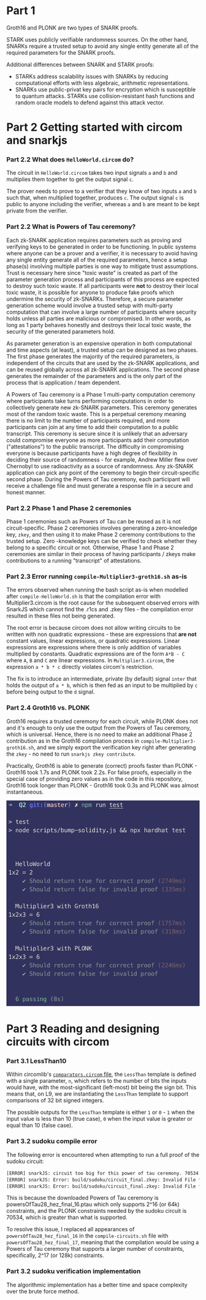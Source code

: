 # Part 1

Groth16 and PLONK are two types of SNARK proofs.

STARK uses publicly verifiable randomness sources. On the other hand, SNARKs require a trusted setup to avoid any single entity generate all of the required parameters for the SNARK proofs.

Additional differences between SNARK and STARK proofs:

- STARKs address scalability issues with SNARKs by reducing computational efforts with less algebraic, arithmetic representations.
- SNARKs use public-privat key pairs for encryption which is susceptible to quantum attacks. STARKs use collision-resistant hash functions and random oracle models to defend against this attack vector.

# Part 2 Getting started with circom and snarkjs

### Part 2.2 What does `HelloWorld.circom` do?

The circuit in `HelloWorld.circom` takes two input signals `a` and `b` and multiplies them together to get the output signal `c`.

The prover needs to prove to a verifier that they know of two inputs `a` and `b` such that, when multiplied together, produces `c`. The output signal `c` is public to anyone including the verifier, whereas `a` and `b` are meant to be kept private from the verifier.

### Part 2.2 What is Powers of Tau ceremony?

Each zk-SNARK application requires parameters such as proving and verifying keys to be generated in order to be functioning. In public systems where anyone can be a prover and a verifier, it is necessary to avoid having any single entity generate all of the required parameters, hence a setup phase(s) involving multiple parties is one way to mitigate trust assumptions. Trust is necessary here since "toxic waste" is created as part of the parameter generation process and participants of this process are expected to destroy such toxic waste. If all participants were **not** to destroy their local toxic waste, it is possible for anyone to produce fake proofs which undermine the security of zk-SNARKs. Therefore, a secure parameter generation scheme would involve a trusted setup with multi-party computation that can involve a large number of participants where security holds unless all parties are malicious or compromised. In other words, as long as 1 party behaves honestly and destroys their local toxic waste, the security of the generated parameters hold.

As parameter generation is an expensive operation in both computational and time aspects (at least), a trusted setup can be designed as two phases. The first phase generates the majority of the required parameters, is independent of the circuits that are used by the zk-SNARK applications, and can be reused globally across all zk-SNARK applications. The second phase generates the remainder of the parameters and is the only part of the process that is application / team dependent.

A Powers of Tau ceremony is a Phase 1 multi-party computation ceremony where participants take turns performing computations in order to collectively generate new zk-SNARK parameters. This ceremony generates most of the random toxic waste. This is a perpetual ceremony meaning there is no limit to the number of participants required, and more participants can join at any time to add their computation to a public transcript. This ceremony is secure since it is unlikely that an adversary could compromise everyone as more participants add their computation ("attestations") to the public transcript. The difficulty in compromising everyone is because participants have a high degree of flexibility in deciding their source of randomness - for example, Andrew Miller flew over Chernobyl to use radioactivity as a source of randomness. Any zk-SNARK application can pick any point of the ceremony to begin their circuit-specific second phase. During the Powers of Tau ceremony, each participant will receive a challenge file and must generate a response file in a secure and honest manner.

### Part 2.2 Phase 1 and Phase 2 ceremonies

Phase 1 ceremonies such as Powers of Tau can be reused as it is not circuit-specific. Phase 2 ceremonies involves generating a zero-knowledge key, `zkey`, and then using it to make Phase 2 ceremony contributions to the trusted setup. Zero -knowledge keys can be verified to check whether they belong to a specific circuit or not. Otherwise, Phase 1 and Phase 2 ceremonies are similar in their process of having participants / zkeys make contributions to a running "transcript" of attestations.

### Part 2.3 Error running `compile-Multiplier3-groth16.sh` as-is

The errors observed when running the bash script as-is when modelled after `compile-HelloWorld.sh` is that the compilation error with Multiplier3.circom is the root cause for the subsequent observed errors with SnarkJS which cannot find the .r1cs and .zkey files - the compilation error resulted in these files not being generated.

The root error is because circom does not allow writing circuits to be written with non quadratic expressions - these are expressions that **are not** constant values, linear expressions, or quadratic expressions. Linear expressions are expressions where there is only addition of variables multiplied by constants. Quadratic expressions are of the form `A*B - C` where `A`, `B` and `C` are linear expressions. In `Multiplier3.circom`, the expression `a * b * c` directly violates circom's restriction.

The fix is to introduce an intermediate, private (by default) signal `inter` that holds the output of `a * b`, which is then fed as an input to be multiplied by `c` before being output to the `d` signal.

### Part 2.4 Groth16 vs. PLONK

Groth16 requires a trusted ceremony for each circuit, while PLONK does not and it's enough to only use the output from the Powers of Tau ceremony, which is universal. Hence, there is no need to make an additional Phase 2 contribution as in the Groth16 compilation process in `compile-Multiplier3-groth16.sh`, and we simply export the verification key right after generating the `zkey` - no need to run `snarkjs zkey contribute`.

Practically, Groth16 is able to generate (correct) proofs faster than PLONK - Groth16 took 1.7s and PLONK took 2.2s. For false proofs, especially in the special case of providing zero values as in the code in this repository, Groth16 took longer than PLONK - Groth16 took 0.3s and PLONK was almost instantaneous.

![image](./q2_passing_ut.png)

# Part 3 Reading and designing circuits with circom

### Part 3.1 LessThan10

Within circomlib's [`comparators.circom` file](https://github.com/iden3/circomlib/blob/master/circuits/comparators.circom), the `LessThan` template is defined with a single parameter, `n`, which refers to the number of bits the inputs would have, with the most-significant (left-most) bit being the sign bit. This means that, on L9, we are instantiating the `LessThan` template to support comparisons of 32 bit signed integers.

The possible outputs for the `LessThan` template is either `1` or `0` - `1` when the input value is less than 10 (true case), `0` when the input value is greater or equal than 10 (false case).

### Part 3.2 sudoku compile error

The following error is encountered when attempting to run a full proof of the sudoku circuit:

```bash
[ERROR] snarkJS: circuit too big for this power of tau ceremony. 70534 > 2\*\*16
[ERROR] snarkJS: Error: build/sudoku/circuit_final.zkey: Invalid File format
[ERROR] snarkJS: Error: build/sudoku/circuit_final.zkey: Invalid File format
```

This is because the downloaded Powers of Tau ceremony is powersOfTau28_hez_final_16.ptau which only supports 2^16 (or 64k) constraints, and the PLONK constraints needed by the sudoku circuit is 70534, which is greater than what is supported.

To resolve this issue, I replaced all appearances of `powersOfTau28_hez_final_16` in the `compile-circuits.sh` file with `powersOfTau28_hez_final_17`, meaning that the compilation would be using a Powers of Tau ceremony that supports a larger number of constraints, specifically, 2^17 (or 128k) constraints.

### Part 3.2 sudoku verification implementation

The algorithmic implementation has a better time and space complexity over the brute force method.
